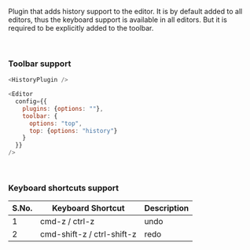 Plugin that adds history support to the editor. It is by default added to all editors, thus the keyboard support is available in all editors. But it is required to be explicitly added to the toolbar.

<br />

### Toolbar support

```js
<HistoryPlugin />
```

```js static
<Editor
  config={{
    plugins: {options: ""},
    toolbar: {
      options: "top",
      top: {options: "history"}
    }
  }}
/>
```

<br />

### Keyboard shortcuts support

| S.No. | Keyboard Shortcut          | Description |
| ----- | -------------------------- | ----------- |
| 1     | cmd-z / ctrl-z             | undo        |
| 2     | cmd-shift-z / ctrl-shift-z | redo        |
